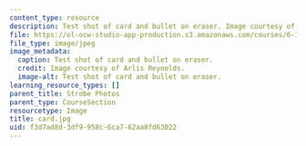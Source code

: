 ```yaml
---
content_type: resource
description: Test shot of card and bullet on eraser. Image courtesy of Arlis Reynolds.
file: https://ol-ocw-studio-app-production.s3.amazonaws.com/courses/6-163-strobe-project-laboratory-fall-2005/f3d7ad8d3df9958c6ca762aa8fd63022_card.jpg
file_type: image/jpeg
image_metadata:
  caption: Test shot of card and bullet on eraser.
  credit: Image courtesy of Arlis Reynolds.
  image-alt: Test shot of card and bullet on eraser.
learning_resource_types: []
parent_title: Strobe Photos
parent_type: CourseSection
resourcetype: Image
title: card.jpg
uid: f3d7ad8d-3df9-958c-6ca7-62aa8fd63022
---
```

